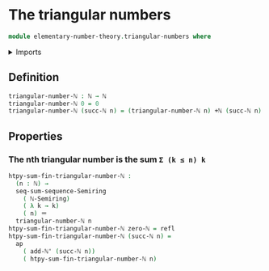 # The triangular numbers

```agda
module elementary-number-theory.triangular-numbers where
```

<details><summary>Imports</summary>

```agda
open import elementary-number-theory.addition-natural-numbers
open import elementary-number-theory.commutative-semiring-of-natural-numbers
open import elementary-number-theory.natural-numbers

open import foundation.action-on-identifications-functions
open import foundation.identity-types

open import ring-theory.series-semirings
open import ring-theory.sums-of-finite-sequences-of-elements-semirings
```

</details>

## Definition

```agda
triangular-number-ℕ : ℕ → ℕ
triangular-number-ℕ 0 = 0
triangular-number-ℕ (succ-ℕ n) = (triangular-number-ℕ n) +ℕ (succ-ℕ n)
```

## Properties

### The nth triangular number is the sum `Σ (k ≤ n) k`

```agda
htpy-sum-fin-triangular-number-ℕ :
  (n : ℕ) →
  seq-sum-sequence-Semiring
    ( ℕ-Semiring)
    ( λ k → k)
    ( n) ＝
  triangular-number-ℕ n
htpy-sum-fin-triangular-number-ℕ zero-ℕ = refl
htpy-sum-fin-triangular-number-ℕ (succ-ℕ n) =
  ap
    ( add-ℕ' (succ-ℕ n))
    ( htpy-sum-fin-triangular-number-ℕ n)
```
